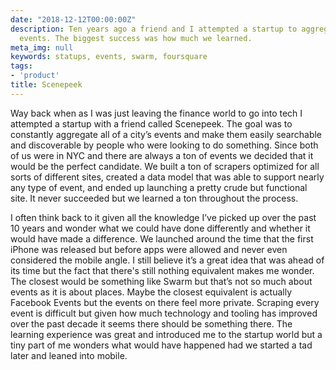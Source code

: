 ```yaml
---
date: "2018-12-12T00:00:00Z"
description: Ten years ago a friend and I attempted a startup to aggregate a city's
  events. The biggest success was how much we learned.
meta_img: null
keywords: statups, events, swarm, foursquare
tags:
- 'product'
title: Scenepeek
---
```


Way back when as I was just leaving the finance world to go into tech I attempted a startup with a friend called Scenepeek. The goal was to constantly aggregate all of a city’s events and make them easily searchable and discoverable by people who were looking to do something. Since both of us were in NYC and there are always a ton of events we decided that it would be the perfect candidate. We built a ton of scrapers optimized for all sorts of different sites, created a data model that was able to support nearly any type of event, and ended up launching a pretty crude but functional site. It never succeeded but we learned a ton throughout the process.

I often think back to it given all the knowledge I’ve picked up over the past 10 years and wonder what we could have done differently and whether it would have made a difference. We launched around the time that the first iPhone was released but before apps were allowed and never even considered the mobile angle. I still believe it’s a great idea that was ahead of its time but the fact that there's still nothing equivalent makes me wonder. The closest would be something like Swarm but that’s not so much about events as it is about places. Maybe the closest equivalent is actually Facebook Events but the events on there feel more private. Scraping every event is difficult but given how much technology and tooling has improved over the past decade it seems there should be something there. The learning experience was great and introduced me to the startup world but a tiny part of me wonders what would have happened had we started a tad later and leaned into mobile.
